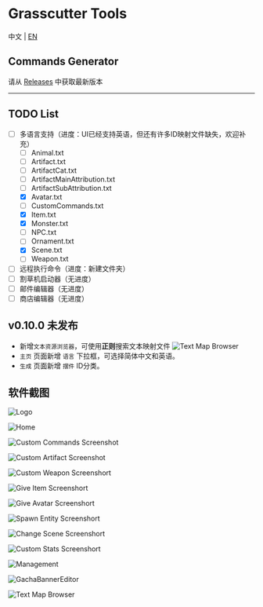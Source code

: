 # Grasscutter Tools

中文 | [EN](README_en-US.md)

## Commands Generator

请从 [Releases](https://github.com/jie65535/GrasscutterCommandGenerator/releases) 中获取最新版本

---

## TODO List
  - [ ] 多语言支持（进度：UI已经支持英语，但还有许多ID映射文件缺失，欢迎补充）
    - [ ] Animal.txt
    - [ ] Artifact.txt
    - [ ] ArtifactCat.txt
    - [ ] ArtifactMainAttribution.txt
    - [ ] ArtifactSubAttribution.txt
    - [x] Avatar.txt
    - [ ] CustomCommands.txt
    - [x] Item.txt
    - [x] Monster.txt
    - [ ] NPC.txt
    - [ ] Ornament.txt
    - [x] Scene.txt
    - [ ] Weapon.txt
  - [ ] 远程执行命令（进度：新建文件夹）
  - [ ] 割草机启动器（无进度）
  - [ ] 邮件编辑器（无进度）
  - [ ] 商店编辑器（无进度）

## v0.10.0 未发布
- 新增`文本资源浏览器`，可使用**正则**搜索文本映射文件
![Text Map Browser](Doc/Screenshots/11-TextMapBrowser.png)
- `主页` 页面新增 `语言` 下拉框，可选择简体中文和英语。
- `生成` 页面新增 `摆件` ID分类。


## 软件截图

![Logo](Doc/Screenshots/GrasscutterLogo.png)

![Home](Doc/Screenshots/0-Home.png)

![Custom Commands Screenshot](Doc/Screenshots/1-CustomCommands.png)

![Custom Artifact Screenshot](Doc/Screenshots/2-CustomArtifact.png)

![Custom Weapon Screenshort](Doc/Screenshots/3-CustomWeapon.png)

![Give Item Screenshort](Doc/Screenshots/4-GiveItem.png)

![Give Avatar Screenshort](Doc/Screenshots/5-GiveAvatar.png)

![Spawn Entity Screenshort](Doc/Screenshots/6-SpawnEntity.png)

![Change Scene Screenshort](Doc/Screenshots/7-ChangeScene.png)

![Custom Stats Screenshort](Doc/Screenshots/8-CustomStats.png)

![Management](Doc/Screenshots/9-Manage.png)

![GachaBannerEditor](Doc/Screenshots/10-GachaBannerEditor.png)

![Text Map Browser](Doc/Screenshots/11-TextMapBrowser.png)